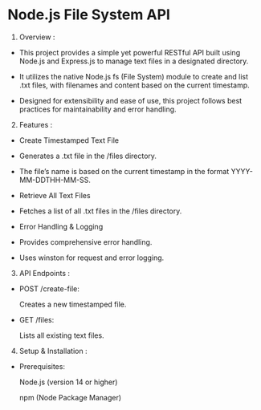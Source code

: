 # Node.js File System API

  1. Overview :

   -  This project provides a simple yet powerful RESTful API built using Node.js and Express.js to manage text files in a designated directory.
   
   -  It utilizes the native Node.js fs (File System) module to create and list .txt files, with filenames and content based on the current timestamp.
   
   -  Designed for extensibility and ease of use, this project follows best practices for maintainability and error handling.

  2. Features :

   -  Create Timestamped Text File

   -  Generates a .txt file in the /files directory.

   -  The file’s name is based on the current timestamp in the format YYYY-MM-DDTHH-MM-SS.

   -  Retrieve All Text Files

   -  Fetches a list of all .txt files in the /files directory.
  
   -  Error Handling & Logging
   
   -  Provides comprehensive error handling.

   -  Uses winston for request and error logging.

 3. API Endpoints :
    
   -  POST /create-file:

       Creates a new timestamped file.

   -  GET /files:
   
       Lists all existing text files.

 4. Setup & Installation :
    
   -  Prerequisites:

      Node.js (version 14 or higher)

      npm (Node Package Manager)

      
